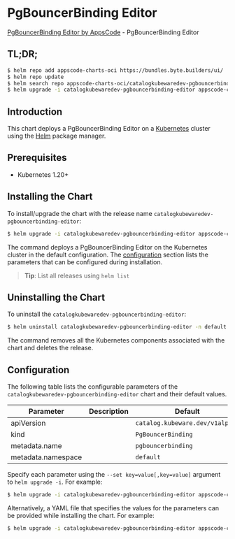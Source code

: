 # PgBouncerBinding Editor

[PgBouncerBinding Editor by AppsCode](https://byte.builders) - PgBouncerBinding Editor

## TL;DR;

```bash
$ helm repo add appscode-charts-oci https://bundles.byte.builders/ui/
$ helm repo update
$ helm search repo appscode-charts-oci/catalogkubewaredev-pgbouncerbinding-editor --version=v0.9.0
$ helm upgrade -i catalogkubewaredev-pgbouncerbinding-editor appscode-charts-oci/catalogkubewaredev-pgbouncerbinding-editor -n default --create-namespace --version=v0.9.0
```

## Introduction

This chart deploys a PgBouncerBinding Editor on a [Kubernetes](http://kubernetes.io) cluster using the [Helm](https://helm.sh) package manager.

## Prerequisites

- Kubernetes 1.20+

## Installing the Chart

To install/upgrade the chart with the release name `catalogkubewaredev-pgbouncerbinding-editor`:

```bash
$ helm upgrade -i catalogkubewaredev-pgbouncerbinding-editor appscode-charts-oci/catalogkubewaredev-pgbouncerbinding-editor -n default --create-namespace --version=v0.9.0
```

The command deploys a PgBouncerBinding Editor on the Kubernetes cluster in the default configuration. The [configuration](#configuration) section lists the parameters that can be configured during installation.

> **Tip**: List all releases using `helm list`

## Uninstalling the Chart

To uninstall the `catalogkubewaredev-pgbouncerbinding-editor`:

```bash
$ helm uninstall catalogkubewaredev-pgbouncerbinding-editor -n default
```

The command removes all the Kubernetes components associated with the chart and deletes the release.

## Configuration

The following table lists the configurable parameters of the `catalogkubewaredev-pgbouncerbinding-editor` chart and their default values.

|     Parameter      | Description |                  Default                   |
|--------------------|-------------|--------------------------------------------|
| apiVersion         |             | <code>catalog.kubeware.dev/v1alpha1</code> |
| kind               |             | <code>PgBouncerBinding</code>              |
| metadata.name      |             | <code>pgbouncerbinding</code>              |
| metadata.namespace |             | <code>default</code>                       |


Specify each parameter using the `--set key=value[,key=value]` argument to `helm upgrade -i`. For example:

```bash
$ helm upgrade -i catalogkubewaredev-pgbouncerbinding-editor appscode-charts-oci/catalogkubewaredev-pgbouncerbinding-editor -n default --create-namespace --version=v0.9.0 --set apiVersion=catalog.kubeware.dev/v1alpha1
```

Alternatively, a YAML file that specifies the values for the parameters can be provided while
installing the chart. For example:

```bash
$ helm upgrade -i catalogkubewaredev-pgbouncerbinding-editor appscode-charts-oci/catalogkubewaredev-pgbouncerbinding-editor -n default --create-namespace --version=v0.9.0 --values values.yaml
```

